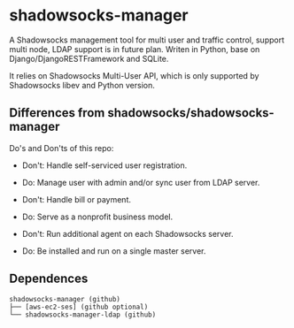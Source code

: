 # shadowsocks-manager

A Shadowsocks management tool for multi user and traffic control,
support multi node, LDAP support is in future plan.
Writen in Python, base on Django/DjangoRESTFramework and SQLite.

It relies on Shadowsocks Multi-User API, which is only
supported by Shadowsocks libev and Python version.

## Differences from shadowsocks/shadowsocks-manager

Do's and Don'ts of this repo:

* Don't: Handle self-serviced user registration.
* Do: Manage user with admin and/or sync user from LDAP server.

* Don't: Handle bill or payment.
* Do: Serve as a nonprofit business model.

* Don't: Run additional agent on each Shadowsocks server.
* Do: Be installed and run on a single master server.

## Dependences

```
shadowsocks-manager (github)
├── [aws-ec2-ses] (github optional)
└── shadowsocks-manager-ldap (github)
```
